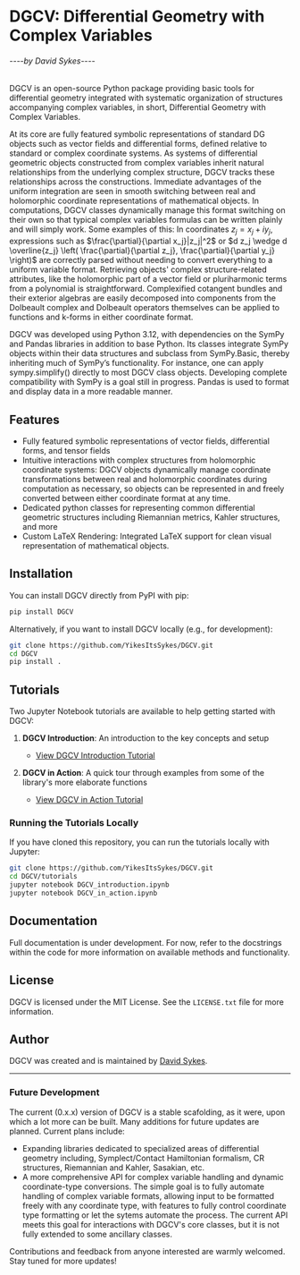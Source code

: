 # DGCV: Differential Geometry with Complex Variables
###### ----by David Sykes----

DGCV is an open-source Python package providing basic tools for differential geometry integrated with systematic organization of structures accompanying complex variables, in short, Differential Geometry with Complex Variables.

At its core are fully featured symbolic representations of standard DG objects such as vector fields and differential forms, defined relative to standard or complex coordinate systems. As systems of differential geometric objects constructed from complex variables inherit natural relationships from the underlying complex structure, DGCV tracks these relationships across the constructions. Immediate advantages of the uniform integration are seen in smooth switching between real and holomorphic coordinate representations of mathematical objects. In computations, DGCV classes dynamically manage this format switching on their own so that typical complex variables formulas can be written plainly and will simply work. Some examples of this: In coordinates $z_j = x_j + iy_j$, expressions such as $\frac{\partial}{\partial x_j}|z_j|^2$ or $d z_j \wedge d \overline{z_j} \left( \frac{\partial}{\partial z_j}, \frac{\partial}{\partial y_j} \right)$ are correctly parsed without needing to convert everything to a uniform variable format. Retrieving objects' complex structure-related attributes, like the holomorphic part of a vector field or pluriharmonic terms from a polynomial is straightforward. Complexified cotangent bundles and their exterior algebras are easily decomposed into components from the Dolbeault complex and Dolbeault operators themselves can be applied to functions and k-forms in either coordinate format.

DGCV was developed using Python 3.12, with dependencies on the SymPy and Pandas libraries in addition to base Python. Its classes integrate SymPy objects within their data structures and subclass from SymPy.Basic, thereby inheriting much of SymPy’s functionality. For instance, one can apply sympy.simplify() directly to most DGCV class objects. Developing complete compatibility with SymPy is a goal still in progress. Pandas is used to format and display data in a more readable manner.

## Features
- Fully featured symbolic representations of vector fields, differential forms, and tensor fields
- Intuitive interactions with complex structures from holomorphic coordinate systems: DGCV objects dynamically manage coordinate transformations between real and holomorphic coordinates during computation as necessary, so objects can be represented in and freely converted between either coordinate format at any time. 
- Dedicated python classes for representing common differential geometric structures including Riemannian metrics, Kahler structures, and more
- Custom LaTeX Rendering: Integrated LaTeX support for clean visual representation of mathematical objects.

## Installation

You can install DGCV directly from PyPI with pip:

```bash
pip install DGCV
```

Alternatively, if you want to install DGCV locally (e.g., for development):

```bash
git clone https://github.com/YikesItsSykes/DGCV.git
cd DGCV
pip install .
```

## Tutorials

Two Jupyter Notebook tutorials are available to help getting started with DGCV:

1. **DGCV Introduction**: An introduction to the key concepts and setup
   - [View DGCV Introduction Tutorial](tutorials/DGCV_introduction.ipynb)

2. **DGCV in Action**: A quick tour through examples from some of the library's more elaborate functions
   - [View DGCV in Action Tutorial](tutorials/DGCV_in_action.ipynb)


### Running the Tutorials Locally

If you have cloned this repository, you can run the tutorials locally with Jupyter:

```bash
git clone https://github.com/YikesItsSykes/DGCV.git
cd DGCV/tutorials
jupyter notebook DGCV_introduction.ipynb
jupyter notebook DGCV_in_action.ipynb
```

## Documentation
Full documentation is under development. For now, refer to the docstrings within the code for more information on available methods and functionality.

## License
DGCV is licensed under the MIT License. See the `LICENSE.txt` file for more information.

## Author
DGCV was created and is maintained by [David Sykes](https://github.com/YikesItsSykes).

---

### Future Development
The current (0.x.x) version of DGCV is a stable scafolding, as it were, upon which a lot more can be built. Many additions for future updates are planned. Current plans include:
- Expanding libraries dedicated to specialized areas of differential geometry including, Symplect/Contact Hamiltonian formalism, CR structures, Riemannian and Kahler, Sasakian, etc.
- A more comprehensive API for complex variable handling and dynamic coordinate-type conversions. The simple goal is to fully automate handling of complex variable formats, allowing input to be formatted freely with any coordinate type, with features to fully control coordinate type formatting or let the sytems automate the process. The current API meets this goal for interactions with DGCV's core classes, but it is not fully extended to some ancillary classes.

Contributions and feedback from anyone interested are warmly welcomed.
Stay tuned for more updates!
